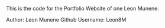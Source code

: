 This is the code for the Portfolio Website of one Leon Munene.

Author: Leon Munene 
Github Username: Leon8M